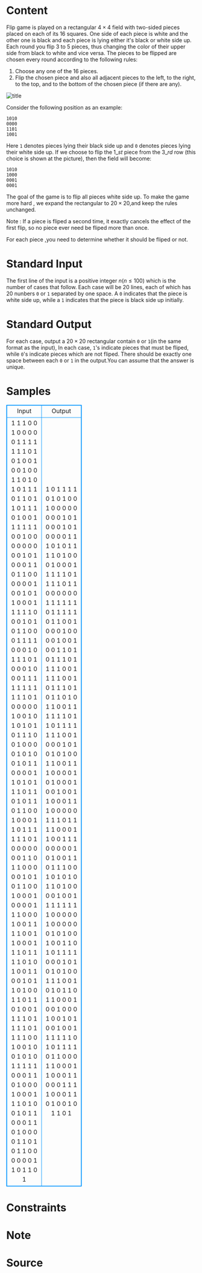 
# Content

Flip game is played on a rectangular $4\times 4$ field with two-sided pieces placed on each of its $16$ squares. One side of each piece is white and the other one is black and each piece is lying either it's black or white side up. Each round you flip $3$ to $5$ pieces, thus changing the color of their upper side from black to white and vice versa. The pieces to be flipped are chosen every round according to the following rules:
1. Choose any one of the $16$ pieces.
2. Flip the chosen piece and also all adjacent pieces to the left, to the right, to the top, and to the bottom of the chosen piece (if there are any).

![title](/source/lutece/flip-game-ii/img/aHR0cHM6Ly9hY20udWVzdGMuZWR1LmNuL21lZGlhL2ltYWdlL3Byb2JsZW0vNDc5LzIwMTQwODIyMjIyMzI0MTMyMjgucG5n.png)

Consider the following position as an example:
```
1010
0000
1101
1001
```

Here `1` denotes pieces lying their black side up and `0` denotes pieces lying their white side up. If we choose to flip the $1\_{st}$ piece from the $3\_{rd}$ row (this choice is shown at the picture), then the field will become:
```
1010
1000
0001
0001
```

The goal of the game is to flip all pieces white side up. To make the game more hard , we expand the rectangular to $20\times 20$,and keep the rules unchanged. 

Note : If a piece is fliped a second time, it exactly cancels the effect of the first flip, so no piece ever need be fliped more than once.

For each piece ,you need to determine whether it should be fliped or not.

# Standard Input

The first line of the input is a positive integer $n$($n\leq 100$) which is the number of cases that follow. Each case will be $20$ lines, each of which has $20$ nunbers `0` or `1` separated by one space. A `0` indicates that the piece is white side up, while a `1` indicates that the piece is black side up initially.

# Standard Output

For each case, output a $20\times 20$ rectangular contain `0` or `1`(in the same format as the input), In each case, `1`'s indicate pieces that must be fliped, while `0`'s indicate pieces which are not fliped. There should be exactly one space between each `0` or `1` in the output.You can assume that the answer is unique.

# Samples

<style>
        table,table tr th, table tr td { border:1px solid #0094ff; }
        table { width: 200px; min-height: 25px; line-height: 25px; text-align: center; border-collapse: collapse;}   
    </style>
<table>
	<tr>
		<td>Input</td>
		<td>Output</td>
	</tr>
<tr><td>1
1 1 0 0 1 0 0 0 0 0 1 1 1 1 1 1 1 0 1 0
1 0 0 1 0 0 1 0 0 1 1 0 1 0 1 0 1 1 1 0
1 1 0 1 1 0 1 1 1 0 1 0 0 1 1 1 1 1 1 0
0 1 0 0 0 0 0 0 0 0 0 1 0 1 0 0 0 1 1 0
1 1 0 0 0 0 0 0 1 0 0 1 0 1 1 0 0 0 1 1
1 1 1 0 0 0 1 0 1 0 1 1 0 0 0 1 1 1 1 0
0 0 1 0 1 1 1 0 1 0 0 0 1 0 0 0 1 1 1 1
1 1 1 1 1 1 1 0 1 0 0 0 0 0 1 0 0 1 0 1
0 1 0 1 0 1 1 1 0 0 1 0 0 0 0 1 0 1 0 0
1 0 1 1 0 0 0 0 1 1 0 1 0 1 1 1 0 1 1 0
1 0 1 1 0 1 1 0 0 1 0 0 0 1 1 0 1 1 1 1
1 1 0 1 0 0 0 0 0 0 0 1 1 0 1 1 0 0 0 0
0 1 0 1 0 1 1 0 0 1 0 0 0 1 0 0 0 0 1 1
1 0 0 0 1 0 0 1 1 1 1 0 0 1 1 0 0 0 1 1
1 0 1 1 1 1 0 1 0 1 0 0 1 1 0 0 1 0 1 1
0 1 0 0 1 1 0 1 1 0 1 0 0 1 1 1 1 0 1 1
1 1 0 1 1 1 1 0 0 1 0 0 1 0 0 1 0 1 0 1
1 1 1 1 0 0 0 1 1 0 1 0 0 0 1 0 0 0 1 1
1 0 1 0 0 1 0 1 1 0 0 0 1 1 0 1 0 0 0 0
1 1 0 1 0 1 1 0 0 0 0 0 0 1 1 0 1 1 0 1</td><td>1 0 1 1 1 1 0 1 0 1 0 0 1 0 0 0 0 0 0 0
0 1 0 1 0 0 0 1 0 1 0 0 0 0 1 1 1 0 1 0
1 1 1 1 0 1 0 0 0 1 0 0 0 1 1 1 1 1 0 1
1 1 1 0 1 1 0 0 0 0 0 0 1 1 1 1 1 1 0 1
1 1 1 1 0 1 1 0 0 1 0 0 0 1 0 0 0 0 1 0
0 1 0 0 1 1 0 1 0 1 1 1 0 1 1 1 1 0 0 1
1 1 1 0 0 1 0 1 1 1 0 1 0 1 1 0 1 0 1 1
0 0 1 1 1 1 1 1 0 1 1 0 1 1 1 1 1 1 1 0
0 1 0 0 0 1 0 1 0 1 0 1 0 0 1 1 0 0 1 1
1 0 0 0 0 1 0 1 0 0 0 1 0 0 1 0 0 1 1 0
0 0 1 1 1 0 0 0 0 0 1 1 1 0 1 1 1 1 0 0
0 1 1 0 0 1 1 1 0 0 0 0 0 1 0 1 0 0 1 1
0 1 1 1 0 0 1 0 1 0 1 0 1 1 0 1 0 0 0 0
1 0 0 1 1 1 1 1 1 1 1 0 0 0 0 0 1 0 0 0
0 0 0 1 0 1 0 0 1 0 0 1 1 0 1 0 1 1 1 1
0 0 0 1 0 1 0 1 0 1 0 0 1 1 1 0 0 1 0 1
0 1 1 0 1 1 0 0 0 1 0 0 1 0 0 0 1 0 0 1
0 1 0 0 1 0 0 1 1 1 1 1 1 0 1 0 1 1 1 1
0 1 1 0 0 0 1 1 0 0 0 1 1 0 0 0 1 1 0 0
0 1 1 1 1 0 0 0 1 1 0 1 0 0 1 0 1 1 0 1</td></tr></table>


# Constraints



# Note



# Source


